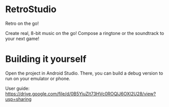 # RetroStudio
Retro on the go!

Create real, 8-bit music on the go!
Compose a ringtone or the soundtrack to your next game!

# Building it yourself
Open the project in Android Studio. There, you can build a debug version to run on your emulator or phone.

User guide: https://drive.google.com/file/d/0B5YiuZlt73HVc0ROQlJ6OXl2U28/view?usp=sharing
